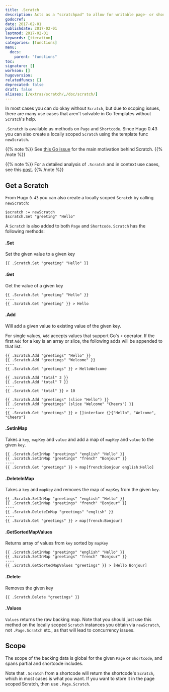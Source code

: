```yaml
---
title: .Scratch
description: Acts as a "scratchpad" to allow for writable page- or shortcode-scoped variables.
godocref:
date: 2017-02-01
publishdate: 2017-02-01
lastmod: 2017-02-01
keywords: [iteration]
categories: [functions]
menu:
  docs:
    parent: "functions"
toc:
signature: []
workson: []
hugoversion:
relatedfuncs: []
deprecated: false
draft: false
aliases: [/extras/scratch/,/doc/scratch/]
---
```


In most cases you can do okay without `Scratch`, but due to scoping issues, there are many use cases that aren't solvable in Go Templates without `Scratch`'s help.

`.Scratch` is available as methods on `Page` and `Shortcode`. Since Hugo 0.43 you can also create a locally scoped `Scratch` using the template func `newScratch`.


{{% note %}}
See [this Go issue](https://github.com/golang/go/issues/10608) for the main motivation behind Scratch.
{{% /note %}}

{{% note %}}
For a detailed analysis of `.Scratch` and in context use cases, see this [post](https://regisphilibert.com/blog/2017/04/hugo-scratch-explained-variable/).
{{% /note %}}

## Get a Scratch

From Hugo `0.43` you can also create a locally scoped `Scratch` by calling `newScratch`:

```go-html-template
$scratch := newScratch
$scratch.Set "greeting" "Hello"
```

A `Scratch` is also added to both `Page` and `Shortcode`. `Scratch` has the following methods:

#### .Set

Set the given value to a given key

```go-html-template
{{ .Scratch.Set "greeting" "Hello" }}
```
#### .Get
Get the value of a given key

```go-html-template
{{ .Scratch.Set "greeting" "Hello" }}
----
{{ .Scratch.Get "greeting" }} > Hello
```

#### .Add
Will add a given value to existing value of the given key. 

For single values, `Add` accepts values that support Go's `+` operator. If the first `Add` for a key is an array or slice, the following adds will be appended to that list.

```go-html-template
{{ .Scratch.Add "greetings" "Hello" }}
{{ .Scratch.Add "greetings" "Welcome" }}
----
{{ .Scratch.Get "greetings" }} > HelloWelcome
```

```go-html-template
{{ .Scratch.Add "total" 3 }}
{{ .Scratch.Add "total" 7 }}
----
{{ .Scratch.Get "total" }} > 10
```


```go-html-template
{{ .Scratch.Add "greetings" (slice "Hello") }}
{{ .Scratch.Add "greetings" (slice "Welcome" "Cheers") }}
----
{{ .Scratch.Get "greetings" }} > []interface {}{"Hello", "Welcome", "Cheers"}
```

#### .SetInMap
Takes a `key`, `mapKey` and `value` and add a map of `mapKey` and `value` to the given `key`.

```go-html-template
{{ .Scratch.SetInMap "greetings" "english" "Hello" }}
{{ .Scratch.SetInMap "greetings" "french" "Bonjour" }}
----
{{ .Scratch.Get "greetings" }} > map[french:Bonjour english:Hello]
```

#### .DeleteInMap
Takes a `key` and `mapKey` and removes the map of `mapKey` from the given `key`.

```go-html-template
{{ .Scratch.SetInMap "greetings" "english" "Hello" }}
{{ .Scratch.SetInMap "greetings" "french" "Bonjour" }}
----
{{ .Scratch.DeleteInMap "greetings" "english" }}
----
{{ .Scratch.Get "greetings" }} > map[french:Bonjour]
```

#### .GetSortedMapValues
Returns array of values from `key` sorted by `mapKey`

```go-html-template
{{ .Scratch.SetInMap "greetings" "english" "Hello" }}
{{ .Scratch.SetInMap "greetings" "french" "Bonjour" }}
----
{{ .Scratch.GetSortedMapValues "greetings" }} > [Hello Bonjour]
```
#### .Delete
Removes the given key

```go-html-template
{{ .Scratch.Delete "greetings" }}
```

#### .Values

`Values` returns the raw backing map. Note that you should just use this method on the locally scoped `Scratch` instances you obtain via `newScratch`, not
 `.Page.Scratch` etc., as that will lead to concurrency issues.

## Scope
The scope of the backing data is global for the given `Page` or `Shortcode`, and spans partial and shortcode includes.

Note that `.Scratch` from a shortcode will return the shortcode's `Scratch`, which in most cases is what you want. If you want to store it in the page scoped Scratch, then use `.Page.Scratch`.




[pagevars]: /variables/page/
